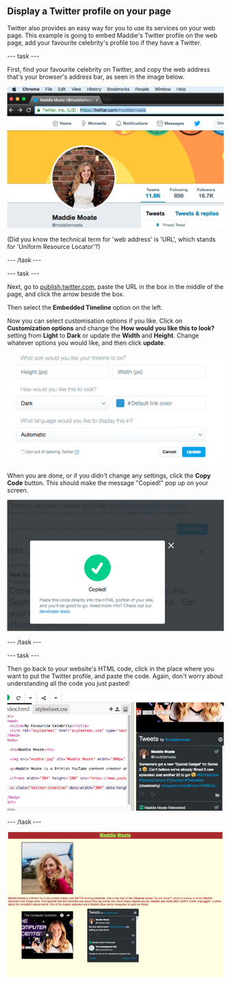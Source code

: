 ## Display a Twitter profile on your page

Twitter also provides an easy way for you to use its services on your web page. This example is going to embed Maddie's Twitter profile on the web page, add your favourite celebrity's profile too if they have a Twitter.

--- task ---

First, find your favourite celebrity on Twitter, and copy the web address that's your browser's address bar, as seen in the image below.

![Address bar highlighted](images/addressBarSelectedText.png)

(Did you know the technical term for 'web address' is 'URL', which stands for 'Uniform Resource Locator'?)

--- /task ---

--- task ---

Next, go to [publish.twitter.com](https://publish.twitter.com), paste the URL in the box in the middle of the page, and click the arrow beside the box. 

Then select the **Embedded Timeline** option on the left.

Now you can select customisation options if you like. Click on **Customization options** and change the **How would you like this to look?** setting from **Light** to **Dark** or update the **Width** and **Height**. Change whatever options you would like, and then click **update**.

![Custimization options listed](images/twitterOptions.png)

When you are done, or if you didn't change any settings, click the **Copy Code** button. This should make the message "Copied!" pop up on your screen.

![Copy message](images/copiedMessage.png)

--- /task ---

--- task ---

Then go back to your website's HTML code, click in the place where you want to put the Twitter profile, and paste the code. Again, don't worry about understanding all the code you just pasted!

![Twitter code on trinket](images/twitterCodeTkt.png)

--- /task ---

![Example of website at this stage](images/step7eg.png)
